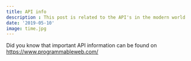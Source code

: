 ```yaml
---
title: API info
description : This post is related to the API's in the modern world
date: '2019-05-10'
image: time.jpg
---
```


Did you know that important API information can be found on https://www.programmableweb.com/
